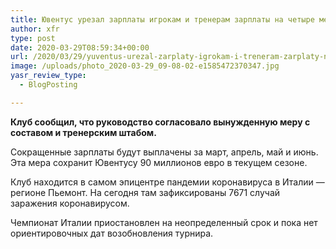 ```yaml
---
title: Ювентус урезал зарплаты игрокам и тренерам зарплаты на четыре месяца
author: xfr
type: post
date: 2020-03-29T08:59:34+00:00
url: /2020/03/29/yuventus-urezal-zarplaty-igrokam-i-treneram-zarplaty-na-chetyre-mesyacza/
image: /uploads/photo_2020-03-29_09-08-02-e1585472370347.jpg
yasr_review_type:
  - BlogPosting

---
```

**Клуб сообщил, что руководство согласовало вынужденную меру с составом и тренерским штабом.**

Сокращенные зарплаты будут выплачены за март, апрель, май и июнь. Эта мера сохранит Ювентусу 90 миллионов евро в текущем сезоне.

Клуб находится в самом эпицентре пандемии коронавируса в Италии &#8212; регионе Пьемонт. На сегодня там зафиксированы 7671 случай заражения коронавирусом.

Чемпионат Италии приостановлен на неопределенный срок и пока нет ориентировочных дат возобновления турнира.